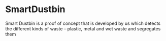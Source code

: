 SmartDustbin
============

Smart Dustbin is a  proof of concept that is developed by us which detects the different kinds of waste – plastic, metal and wet waste and segregates them
